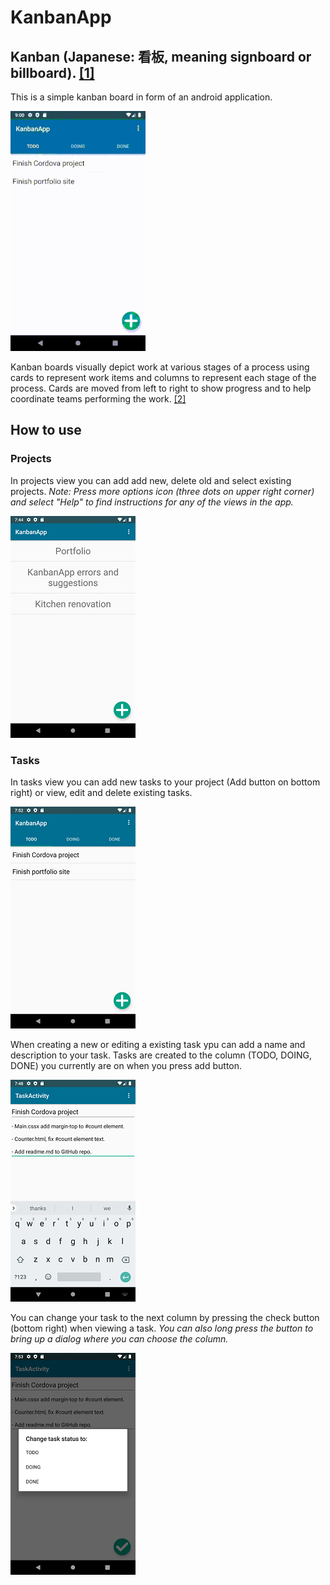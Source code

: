 # KanbanApp
## Kanban (Japanese: 看板, meaning signboard or billboard). [[1]](https://en.wikipedia.org/wiki/Kanban_(development))

This is a simple kanban board in form of an android application.

![KanbanApp](https://github.com/KHe48200/KanbanApp/blob/main/screenshots/KanbanApp.gif "KanbanApp")

Kanban boards visually depict work at various stages of a process using cards to represent work items and columns to represent each stage of the process. Cards are moved from left to right to show progress and to help coordinate teams performing the work. [[2]](https://en.wikipedia.org/wiki/Kanban_board)

## How to use

### Projects

In projects view you can add add new, delete old and select existing projects.
_Note: Press more options icon (three dots on upper right corner) and select "Help" to find instructions for any of the views in the app._

![Projects view](https://github.com/KHe48200/KanbanApp/blob/main/screenshots/Screenshot_projects.png "Projects")

### Tasks

In tasks view you can add new tasks to your project (Add button on bottom right) or view, edit and delete existing tasks.

![Tasks view](https://github.com/KHe48200/KanbanApp/blob/main/screenshots/Screenshot_tasks.png "Tasks")

When creating a new or editing a existing task ypu can add a name and description to your task. Tasks are created to the column (TODO, DOING, DONE) you currently are on when you press add button.

![Task view](https://github.com/KHe48200/KanbanApp/blob/main/screenshots/Screenshot_individual_task.png "Task")

You can change your task to the next column by pressing the check button (bottom right) when viewing a task.
_You can also long press the button to bring up a dialog where you can choose the column._

![Change column](https://github.com/KHe48200/KanbanApp/blob/main/screenshots/Screenshot_change.png "Change column")